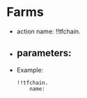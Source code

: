 # Farms

- action name: !!tfchain.
- parameters:
  - 

- Example:
  
  ```
  !!tfchain.
	  name: 
  ```